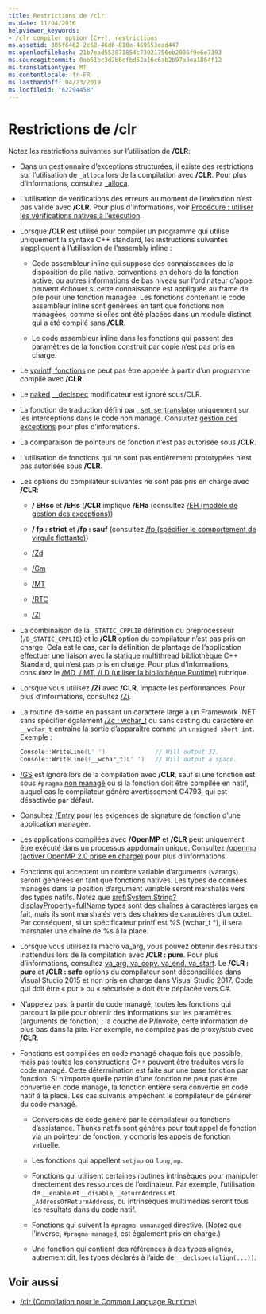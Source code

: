 ```yaml
---
title: Restrictions de /clr
ms.date: 11/04/2016
helpviewer_keywords:
- /clr compiler option [C++], restrictions
ms.assetid: 385f6462-2c68-46d6-810e-469553ead447
ms.openlocfilehash: 21b7ead553871854c73021756eb2086f9e6e7393
ms.sourcegitcommit: 0ab61bc3d2b6cfbd52a16c6ab2b97a8ea1864f12
ms.translationtype: MT
ms.contentlocale: fr-FR
ms.lasthandoff: 04/23/2019
ms.locfileid: "62294458"
---
```

# <a name="clr-restrictions"></a>Restrictions de /clr

Notez les restrictions suivantes sur l’utilisation de **/CLR**:

- Dans un gestionnaire d’exceptions structurées, il existe des restrictions sur l’utilisation de `_alloca` lors de la compilation avec **/CLR**. Pour plus d’informations, consultez [_alloca](../../c-runtime-library/reference/alloca.md).

- L’utilisation de vérifications des erreurs au moment de l’exécution n’est pas valide avec **/CLR**. Pour plus d'informations, voir [Procédure : utiliser les vérifications natives à l’exécution](/visualstudio/debugger/how-to-use-native-run-time-checks).

- Lorsque **/CLR** est utilisé pour compiler un programme qui utilise uniquement la syntaxe C++ standard, les instructions suivantes s’appliquent à l’utilisation de l’assembly inline :

  - Code assembleur inline qui suppose des connaissances de la disposition de pile native, conventions en dehors de la fonction active, ou autres informations de bas niveau sur l’ordinateur d’appel peuvent échouer si cette connaissance est appliquée au frame de pile pour une fonction managée. Les fonctions contenant le code assembleur inline sont générées en tant que fonctions non managées, comme si elles ont été placées dans un module distinct qui a été compilé sans **/CLR**.

  - Le code assembleur inline dans les fonctions qui passent des paramètres de la fonction construit par copie n’est pas pris en charge.

- Le [vprintf, fonctions](../../c-runtime-library/vprintf-functions.md) ne peut pas être appelée à partir d’un programme compilé avec **/CLR**.

- Le [naked](../../cpp/naked-cpp.md) [__declspec](../../cpp/declspec.md) modificateur est ignoré sous/CLR.

- La fonction de traduction défini par [_set_se_translator](../../c-runtime-library/reference/set-se-translator.md) uniquement sur les interceptions dans le code non managé. Consultez [gestion des exceptions](../../extensions/exception-handling-cpp-component-extensions.md) pour plus d’informations.

- La comparaison de pointeurs de fonction n’est pas autorisée sous **/CLR**.

- L’utilisation de fonctions qui ne sont pas entièrement prototypées n’est pas autorisée sous **/CLR**.

- Les options du compilateur suivantes ne sont pas pris en charge avec **/CLR**:

  - **/ EHsc** et **/EHs** (**/CLR** implique **/EHa** (consultez [/EH (modèle de gestion des exceptions)](eh-exception-handling-model.md))

  - **/ fp : strict** et **/fp : sauf** (consultez [/fp (spécifier le comportement de virgule flottante)](fp-specify-floating-point-behavior.md))

  - [/Zd](z7-zi-zi-debug-information-format.md)

  - [/Gm](gm-enable-minimal-rebuild.md)

  - [/MT](md-mt-ld-use-run-time-library.md)

  - [/RTC](rtc-run-time-error-checks.md)

  - [/ZI](z7-zi-zi-debug-information-format.md)

- La combinaison de la `_STATIC_CPPLIB` définition du préprocesseur (`/D_STATIC_CPPLIB`) et le **/CLR** option du compilateur n’est pas pris en charge. Cela est le cas, car la définition de plantage de l’application effectuer une liaison avec la statique multithread bibliothèque C++ Standard, qui n’est pas pris en charge. Pour plus d’informations, consultez le [/MD, / MT, /LD (utiliser la bibliothèque Runtime)](md-mt-ld-use-run-time-library.md) rubrique.

- Lorsque vous utilisez **/Zi** avec **/CLR**, impacte les performances. Pour plus d’informations, consultez [/Zi](z7-zi-zi-debug-information-format.md).

- La routine de sortie en passant un caractère large à un Framework .NET sans spécifier également [/Zc : wchar_t](zc-wchar-t-wchar-t-is-native-type.md) ou sans casting du caractère en `__wchar_t` entraîne la sortie d’apparaître comme un `unsigned short int`. Exemple :

    ```cpp
    Console::WriteLine(L' ')              // Will output 32.
    Console::WriteLine((__wchar_t)L' ')   // Will output a space.
    ```

- [/GS](gs-buffer-security-check.md) est ignoré lors de la compilation avec **/CLR**, sauf si une fonction est sous `#pragma` [non managé](../../preprocessor/managed-unmanaged.md) ou si la fonction doit être compilée en natif, auquel cas le compilateur génère avertissement C4793, qui est désactivée par défaut.

- Consultez [/Entry](entry-entry-point-symbol.md) pour les exigences de signature de fonction d’une application managée.

- Les applications compilées avec **/OpenMP** et **/CLR** peut uniquement être exécuté dans un processus appdomain unique.  Consultez [/openmp (activer OpenMP 2.0 prise en charge)](openmp-enable-openmp-2-0-support.md) pour plus d’informations.

- Fonctions qui acceptent un nombre variable d’arguments (varargs) seront générées en tant que fonctions natives. Les types de données managés dans la position d’argument variable seront marshalés vers des types natifs. Notez que <xref:System.String?displayProperty=fullName> types sont des chaînes à caractères larges en fait, mais ils sont marshalés vers des chaînes de caractères d’un octet. Par conséquent, si un spécificateur printf est %S (wchar_t *), il sera marshaler une chaîne de %s à la place.

- Lorsque vous utilisez la macro va_arg, vous pouvez obtenir des résultats inattendus lors de la compilation avec **/CLR : pure**. Pour plus d’informations, consultez [va_arg, va_copy, va_end, va_start](../../c-runtime-library/reference/va-arg-va-copy-va-end-va-start.md). Le **/CLR : pure** et **/CLR : safe** options du compilateur sont déconseillées dans Visual Studio 2015 et non pris en charge dans Visual Studio 2017. Code qui doit être « pur » ou « sécurisée » doit être déplacée vers C#.

- N’appelez pas, à partir du code managé, toutes les fonctions qui parcourt la pile pour obtenir des informations sur les paramètres (arguments de fonction) ; la couche de P/Invoke, cette information de plus bas dans la pile.  Par exemple, ne compilez pas de proxy/stub avec **/CLR**.

- Fonctions est compilées en code managé chaque fois que possible, mais pas toutes les constructions C++ peuvent être traduites vers le code managé.  Cette détermination est faite sur une base fonction par fonction. Si n’importe quelle partie d’une fonction ne peut pas être convertie en code managé, la fonction entière sera convertie en code natif à la place. Les cas suivants empêchent le compilateur de générer du code managé.

  - Conversions de code généré par le compilateur ou fonctions d’assistance. Thunks natifs sont générés pour tout appel de fonction via un pointeur de fonction, y compris les appels de fonction virtuelle.

  - Les fonctions qui appellent `setjmp` ou `longjmp`.

  - Fonctions qui utilisent certaines routines intrinsèques pour manipuler directement des ressources de l’ordinateur. Par exemple, l’utilisation de `__enable` et `__disable`, `_ReturnAddress` et `_AddressOfReturnAddress`, ou intrinsèques multimédias seront tous les résultats dans du code natif.

  - Fonctions qui suivent la `#pragma unmanaged` directive. (Notez que l’inverse, `#pragma managed`, est également pris en charge.)

  - Une fonction qui contient des références à des types alignés, autrement dit, les types déclarés à l’aide de `__declspec(align(...))`.

## <a name="see-also"></a>Voir aussi

- [/clr (Compilation pour le Common Language Runtime)](clr-common-language-runtime-compilation.md)
